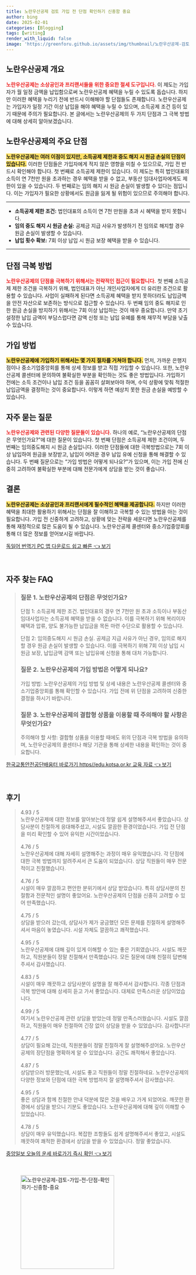 ```yaml
---
title: 노란우산공제 검토 가입 전 단점 확인하기 신중함 중요
author: bing
date: 2025-02-01
categories: [Blogging]
tags: [writing]
render_with_liquid: false
image: 'https://greenforu.github.io/assets/img/thumbnail/노란우산공제-검토-가입-전-단점-확인하기-신중함-중요.webp'
---
```



<h2 id='노란우산공제_소개'>노란우산공제 개요</h2>

<p><b><span style="color: #ee2323;">노란우산공제는 소상공인과 프리랜서들을 위한 중요한 절세 도구입니다.</span></b> 이 제도는 가입자가 월 일정 금액을 납입함으로써 노란우산공제 혜택을 누릴 수 있도록 돕습니다. 하지만 이러한 혜택을 누리기 전에 반드시 이해해야 할 단점들도 존재합니다. 노란우산공제는 가입자가 일정 기간 이상 납입을 해야 혜택을 누릴 수 있으며, 소득공제 조건 등이 있기 때문에 주의가 필요합니다. 본 글에서는 노란우산공제의 두 가지 단점과 그 극복 방법에 대해 상세히 알아보겠습니다.</p>

<h2 id='노란우산공제_단점'>노란우산공제의 주요 단점</h2>

<p><b><span style="background-color: #ffe066;">노란우산공제는 여러 이점이 있지만, 소득공제 제한과 중도 해지 시 원금 손실의 단점이 있습니다.</span></b> 이러한 단점들은 가입자에게 적지 않은 영향을 미칠 수 있으므로, 가입 전 반드시 확인해야 합니다. 첫 번째로 소득공제 제한이 있습니다. 이 제도는 특히 법인대표의 소득이 연 7천만 원을 초과하는 경우 혜택을 받을 수 없고, 부동산 임대사업자에게도 제한이 있을 수 있습니다. 두 번째로는 임의 해지 시 원금 손실이 발생할 수 있다는 점입니다. 이는 가입자가 필요한 상황에서도 원금을 잃게 될 위험이 있으므로 주의해야 합니다.</p>

<hr />

<ul>
    <li><b>소득공제 제한 조건:</b> 법인대표의 소득이 연 7천 만원을 초과 시 혜택을 받지 못합니다.</li>
    <li><b>임의 중도 해지 시 원금 손실:</b> 공제금 지급 사유가 발생하기 전 임의로 해지할 경우 원금 손실이 발생할 수 있습니다.</li>
    <li><b>납입 횟수 확보:</b> 7회 이상 납입 시 원금 보장 혜택을 받을 수 있습니다.</li>
</ul>

<hr />

<h2 id='단점_극복방법'>단점 극복 방법</h2>

<p><b><span style="color: #ee2323;">노란우산공제의 단점을 극복하기 위해서는 전략적인 접근이 필요합니다.</span></b> 첫 번째 소득공제 제한 조건을 극복하기 위해, 법인대표가 아닌 개인사업자에게 더 유리한 조건으로 활용할 수 있습니다. 사업이 실패하게 된다면 소득공제 혜택을 받지 못하더라도 납입금액을 안전 자산으로 보존하는 방식으로 접근할 수 있습니다. 두 번째 임의 중도 해지로 인한 원금 손실을 방지하기 위해서는 7회 이상 납입하는 것이 매우 중요합니다. 만약 초기 설정한 납입 금액이 부담스럽다면 감액 신청 또는 납입 유예를 통해 재무적 부담을 낮출 수 있습니다.</p>

<h2 id='가입_방법'>가입 방법</h2>

<p><b><span style="background-color: #ffe066;">노란우산공제에 가입하기 위해서는 몇 가지 절차를 거쳐야 합니다.</span></b> 먼저, 가까운 은행지점이나 중소기업중앙회를 통해 상세 정보를 받고 직접 가입할 수 있습니다. 또한, 노란우산공제 콜센터에 문의하여 불확실한 부분을 확인하는 것도 좋은 방법입니다. 가입하기 전에는 소득 조건이나 납입 조건 등을 꼼꼼히 살펴보아야 하며, 수익 상황에 맞춰 적절한 납입금액을 결정하는 것이 중요합니다. 이렇게 하면 예상치 못한 원금 손실을 예방할 수 있습니다.</p>

<h2 id='자주_묻는_질문'>자주 묻는 질문</h2>

<p><b><span style="color: #ee2323;">노란우산공제와 관련된 다양한 질문들이 있습니다.</span></b> 하나의 예로, “노란우산공제의 단점은 무엇인가요?”에 대한 질문이 있습니다. 첫 번째 단점은 소득공제 제한 조건이며, 두 번째는 임의중도해지 시 원금 손실입니다. 이러한 단점들에 대한 극복방법으로는 7회 이상 납입하여 원금을 보장받고, 납입이 어려운 경우 납입 유예 신청을 통해 해결할 수 있습니다. 두 번째 질문으로는 “가입 방법은 어떻게 되나요?”가 있으며, 이는 가입 전에 신중히 고려하여 불확실한 부분에 대해 전문가에게 상담을 받는 것이 좋습니다.</p>

<h2 id='결론'>결론</h2>

<p><b><span style="background-color: #ffe066;">노란우산공제는 소상공인과 프리랜서에게 필수적인 혜택을 제공합니다.</span></b> 하지만 이러한 혜택을 최대한 활용하기 위해서는 단점을 잘 이해하고 극복할 수 있는 방법을 아는 것이 필요합니다. 가입 전 신중하게 고려하고, 상황에 맞는 전략을 세운다면 노란우산공제를 통해 재정적으로 많은 도움이 될 수 있습니다. 노란우산공제 콜센터와 중소기업중앙회를 통해 더 많은 정보를 얻어보시길 바랍니다.</p>


<p><a class="click-button" title="독일어 번역기 PC 앱 다운로드 쉽고 빠른" href="https://greenforu.github.io/posts/%EB%8F%85%EC%9D%BC%EC%96%B4-%EB%B2%88%EC%97%AD%EA%B8%B0-PC-%EC%95%B1-%EB%8B%A4%EC%9A%B4%EB%A1%9C%EB%93%9C-%EC%89%BD%EA%B3%A0-%EB%B9%A0%EB%A5%B8/" rel="dofollow">독일어 번역기 PC 앱 다운로드 쉽고 빠른 👈 보기</a></p><br>
<h2 id='자주_찾는_FAQ'>자주 찾는 FAQ</h2>
<div itemscope="" itemtype="https://schema.org/FAQPage"> 
<blockquote> 
<div itemscope="" itemprop="mainEntity" itemtype="https://schema.org/Question"> 
<h3 itemprop="name">질문 1. 노란우산공제의 단점은 무엇인가요?</h3> 
<div itemscope="" itemprop="acceptedAnswer" itemtype="https://schema.org/Answer"> 
<span itemprop="text"> 
<p>단점 1: 소득공제 제한 조건. 법인대표의 경우 연 7천만 원 초과 소득이나 부동산임대사업자는 소득공제 혜택을 받을 수 없습니다. 이를 극복하기 위해 복리이자 혜택과 압류, 양도 불가능한 납입금을 목돈 마련 수단으로 활용할 수 있습니다.</p> 
<p>단점 2: 임의중도해지 시 원금 손실. 공제금 지급 사유가 아닌 경우, 임의로 해지할 경우 원금 손실이 발생할 수 있습니다. 이를 극복하기 위해 7회 이상 납입 시 원금 보장, 납입금액 감액 또는 납입유예 신청을 통해 대처 가능합니다.</p>
</span> 
</div> 
</div> 
<div itemscope="" itemprop="mainEntity" itemtype="https://schema.org/Question"> 
<h3 itemprop="name">질문 2. 노란우산공제의 가입 방법은 어떻게 되나요?</h3> 
<div itemscope="" itemprop="acceptedAnswer" itemtype="https://schema.org/Answer"> 
<span itemprop="text"> 
<p>가입 방법: 노란우산공제의 가입 방법 및 상세 내용은 노란우산공제 콜센터와 중소기업중앙회를 통해 확인할 수 있습니다. 가입 전에 위 단점을 고려하여 신중한 결정을 하시기 바랍니다.</p>
</span> 
</div> 
</div> 
<div itemscope="" itemprop="mainEntity" itemtype="https://schema.org/Question"> 
<h3 itemprop="name">질문 3. 노란우산공제의 결합형 상품을 이용할 때 주의해야 할 사항은 무엇인가요?</h3> 
<div itemscope="" itemprop="acceptedAnswer" itemtype="https://schema.org/Answer"> 
<span itemprop="text"> 
<p>주의해야 할 사항: 결합형 상품을 이용할 때에도 위의 단점과 극복 방법을 유의하며, 노란우산공제의 콜센터나 해당 기관을 통해 상세한 내용을 확인하는 것이 중요합니다.</p>
</span> 
</div> 
</div> 
</blockquote> 
</div>
<p><a class="click-button" title="한국교통안전공단배움터 바로가기 https//edu.kotsa.or.kr 교육 자료" href="https://greenforu.github.io/posts/%ED%95%9C%EA%B5%AD%EA%B5%90%ED%86%B5%EC%95%88%EC%A0%84%EA%B3%B5%EB%8B%A8%EB%B0%B0%EC%9B%80%ED%84%B0-%EB%B0%94%EB%A1%9C%EA%B0%80%EA%B8%B0-httpsedu.kotsa.or.kr-%EA%B5%90%EC%9C%A1-%EC%9E%90%EB%A3%8C/" rel="dofollow">한국교통안전공단배움터 바로가기 https//edu.kotsa.or.kr 교육 자료 👈 보기</a></p><br>
<h2 id='후기'>후기</h2>
<div itemscope itemtype="https://schema.org/Product">
  <blockquote>
  <div itemprop="review" itemscope itemtype="https://schema.org/Review">
      <div itemprop="reviewRating" itemscope itemtype="https://schema.org/Rating"> <span itemprop="ratingValue">4.93</span> / <span itemprop="bestRating">5</span> </div>
      <span itemprop="reviewBody">노란우산공제에 대한 정보를 알아보는데 정말 쉽게 설명해주셔서 좋았습니다. 상담사분이 친절하게 응대해주셨고, 시설도 깔끔한 환경이었습니다. 가입 전 단점을 미리 확인할 수 있어 유익한 시간이었습니다.</span>
  </div>
  <br>
  <div itemprop="review" itemscope itemtype="https://schema.org/Review">
      <div itemprop="reviewRating" itemscope itemtype="https://schema.org/Rating"> <span itemprop="ratingValue">4.76</span> / <span itemprop="bestRating">5</span> </div>
      <span itemprop="reviewBody">노란우산공제에 대해 자세히 설명해주는 과정이 매우 유익했습니다. 각 단점에 대한 극복 방법까지 알려주셔서 큰 도움이 되었습니다. 상담 직원들이 매우 전문적이고 친절했습니다.</span>
  </div>
  <br>
  <div itemprop="review" itemscope itemtype="https://schema.org/Review">
      <div itemprop="reviewRating" itemscope itemtype="https://schema.org/Rating"> <span itemprop="ratingValue">4.76</span> / <span itemprop="bestRating">5</span> </div>
      <span itemprop="reviewBody">시설이 매우 깔끔하고 편안한 분위기에서 상담 받았습니다. 특히 상담사분의 친절함과 전문적인 설명이 좋았어요. 노란우산공제의 단점을 신중히 고려할 수 있어 만족했습니다.</span>
  </div>
  <br>
  <div itemprop="review" itemscope itemtype="https://schema.org/Review">
      <div itemprop="reviewRating" itemscope itemtype="https://schema.org/Rating"> <span itemprop="ratingValue">4.75</span> / <span itemprop="bestRating">5</span> </div>
      <span itemprop="reviewBody">상담을 받으러 갔는데, 상담사가 제가 궁금했던 모든 문제를 친절하게 설명해주셔서 마음이 놓였습니다. 시설 자체도 깔끔하고 쾌적했습니다.</span>
  </div>
  <br>
  <div itemprop="review" itemscope itemtype="https://schema.org/Review">
      <div itemprop="reviewRating" itemscope itemtype="https://schema.org/Rating"> <span itemprop="ratingValue">4.95</span> / <span itemprop="bestRating">5</span> </div>
      <span itemprop="reviewBody">노란우산공제에 대해 깊이 있게 이해할 수 있는 좋은 기회였습니다. 시설도 깨끗하고, 직원분들이 정말 친절해서 만족했습니다. 모든 질문에 대해 친절히 답변해주셔서 감사했습니다.</span>
  </div>
  <br>
  <div itemprop="review" itemscope itemtype="https://schema.org/Review">
      <div itemprop="reviewRating" itemscope itemtype="https://schema.org/Rating"> <span itemprop="ratingValue">4.83</span> / <span itemprop="bestRating">5</span> </div>
      <span itemprop="reviewBody">시설이 매우 깨끗하고 상담사분이 설명을 잘 해주셔서 감사합니다. 각종 단점과 극복 방안에 대해 상세히 듣고 가서 좋았습니다. 대체로 만족스러운 상담이었습니다.</span>
  </div>
  <br>
  <div itemprop="review" itemscope itemtype="https://schema.org/Review">
      <div itemprop="reviewRating" itemscope itemtype="https://schema.org/Rating"> <span itemprop="ratingValue">4.99</span> / <span itemprop="bestRating">5</span> </div>
      <span itemprop="reviewBody">여기서 노란우산공제 관련 상담을 받았는데 정말 만족스러웠습니다. 시설도 깔끔하고, 직원들이 매우 친절하여 긴장 없이 상담을 받을 수 있었습니다. 감사합니다!</span>
  </div>
  <br>
  <div itemprop="review" itemscope itemtype="https://schema.org/Review">
      <div itemprop="reviewRating" itemscope itemtype="https://schema.org/Rating"> <span itemprop="ratingValue">4.77</span> / <span itemprop="bestRating">5</span> </div>
      <span itemprop="reviewBody">상담이 필요해 갔는데, 직원분들이 정말 친절하게 잘 설명해주셨어요. 노란우산공제의 장단점을 명확하게 알 수 있었습니다. 공간도 쾌적해서 좋았습니다.</span>
  </div>
  <br>
  <div itemprop="review" itemscope itemtype="https://schema.org/Review">
      <div itemprop="reviewRating" itemscope itemtype="https://schema.org/Rating"> <span itemprop="ratingValue">4.87</span> / <span itemprop="bestRating">5</span> </div>
      <span itemprop="reviewBody">상담받으러 방문했는데, 시설도 좋고 직원들이 정말 친절하네요. 노란우산공제의 다양한 정보와 단점에 대한 극복 방법까지 잘 설명해주셔서 감사했습니다.</span>
  </div>
  <br>
  <div itemprop="review" itemscope itemtype="https://schema.org/Review">
      <div itemprop="reviewRating" itemscope itemtype="https://schema.org/Rating"> <span itemprop="ratingValue">4.95</span> / <span itemprop="bestRating">5</span> </div>
      <span itemprop="reviewBody">좋은 상담과 함께 친절한 안내 덕분에 많은 것을 배우고 가게 되었어요. 깨끗한 환경에서 상담을 받으니 기분도 좋았습니다. 노란우산공제에 대해 깊이 이해할 수 있었습니다.</span>
  </div>
  <br>
  <div itemprop="review" itemscope itemtype="https://schema.org/Review">
      <div itemprop="reviewRating" itemscope itemtype="https://schema.org/Rating"> <span itemprop="ratingValue">4.78</span> / <span itemprop="bestRating">5</span> </div>
      <span itemprop="reviewBody">상담이 매우 유익했습니다. 복잡한 조항들도 쉽게 설명해주셔서 좋았고, 시설도 깨끗하여 쾌적한 환경에서 상담을 받을 수 있었습니다. 정말 좋았습니다.</span>
  </div>
  </blockquote>
</div>
<p><a class="click-button" title="중앙일보 오늘의 운세 바로가기 즉시 확인" href="https://greenforu.github.io/posts/%EC%A4%91%EC%95%99%EC%9D%BC%EB%B3%B4-%EC%98%A4%EB%8A%98%EC%9D%98-%EC%9A%B4%EC%84%B8-%EB%B0%94%EB%A1%9C%EA%B0%80%EA%B8%B0-%EC%A6%89%EC%8B%9C-%ED%99%95%EC%9D%B8/" rel="dofollow">중앙일보 오늘의 운세 바로가기 즉시 확인 👈 보기</a></p><br>
<figure class="image"><img src="https://greenforu.github.io/assets/img/thumbnail/노란우산공제-검토-가입-전-단점-확인하기-신중함-중요.webp" alt="노란우산공제-검토-가입-전-단점-확인하기-신중함-중요" width="256" height="256"></figure>